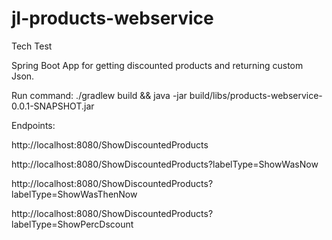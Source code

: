 # jl-products-webservice

Tech Test

Spring Boot App for getting discounted products and returning custom Json.

Run command: ./gradlew build && java -jar build/libs/products-webservice-0.0.1-SNAPSHOT.jar

Endpoints:

http://localhost:8080/ShowDiscountedProducts

http://localhost:8080/ShowDiscountedProducts?labelType=ShowWasNow

http://localhost:8080/ShowDiscountedProducts?labelType=ShowWasThenNow

http://localhost:8080/ShowDiscountedProducts?labelType=ShowPercDscount

